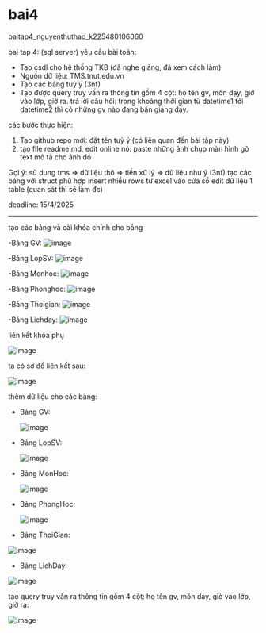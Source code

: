 # bai4
baitap4_nguyenthuthao_k225480106060

bai tap 4: (sql server)
yêu cầu bài toán:
 - Tạo csdl cho hệ thống TKB (đã nghe giảng, đã xem cách làm)
 - Nguồn dữ liệu: TMS.tnut.edu.vn
 - Tạo các bảng tuỳ ý (3nf)
 - Tạo được query truy vấn ra thông tin gồm 4 cột: họ tên gv, môn dạy, giờ vào lớp, giờ ra.
   trả lời câu hỏi: trong khoảng thời gian từ datetime1 tới datetime2 thì có những gv nào đang bận giảng dạy.

các bước thực hiện:
1. Tạo github repo mới: đặt tên tuỳ ý (có liên quan đến bài tập này)
2. tạo file readme.md, edit online nó:
   paste những ảnh chụp màn hình
   gõ text mô tả cho ảnh đó

Gợi ý:
  sử dung tms => dữ liệu thô => tiền xử lý => dữ liệu như ý (3nf)
  tạo các bảng với struct phù hợp
  insert nhiều rows từ excel vào cửa sổ edit dữ liệu 1 table (quan sát thì sẽ làm đc)
  

deadline: 15/4/2025

-----------------------------------------------------------------------------------------
tạo các bảng và cài khóa chính cho bảng

-Bảng GV:
![image](https://github.com/user-attachments/assets/5fdff4cb-1a70-448e-b14f-4d13131b42a3)

-Bảng LopSV:
![image](https://github.com/user-attachments/assets/240c762f-ff85-4f2e-83a4-e4861dafa4c7)

-Bảng Monhoc:
![image](https://github.com/user-attachments/assets/5fbccd3c-6ad3-48c4-817a-5b49007a9e27)

-Bảng Phonghoc:
![image](https://github.com/user-attachments/assets/be39fd5d-4298-4bdc-8726-e6f4f93094c3)

-Bảng Thoigian:
![image](https://github.com/user-attachments/assets/69c3f6a9-460e-4509-aa8b-80471c5275ee)

-Bảng Lichday:
![image](https://github.com/user-attachments/assets/6b77daaa-fb00-4b7c-9e5d-b2dcffdde27d)

liên kết khóa phụ

![image](https://github.com/user-attachments/assets/b5f2b7a1-8fcc-4e31-9326-cd1e13ed7ba5)

ta có sơ đồ liên kết sau:

![image](https://github.com/user-attachments/assets/e1bd5db1-49e8-4203-8550-0cd1b6684901)

thêm dữ liệu cho các bảng:
+ Bảng GV:
  
  ![image](https://github.com/user-attachments/assets/8aba6ca9-c58d-48e5-82e5-f2d062dff7b2)

+ Bảng LopSV:

  ![image](https://github.com/user-attachments/assets/1140b310-2ed9-4d74-98f6-f748ae59d5b5)

+ Bảng MonHoc:

  ![image](https://github.com/user-attachments/assets/b0464fa8-84b0-44ee-895a-c1db966fdfe5)

+ Bảng PhongHoc:

  ![image](https://github.com/user-attachments/assets/41363614-8564-48a4-bf00-c75f268e2de2)

+ Bảng ThoiGian:

  
![image](https://github.com/user-attachments/assets/96285ec8-61cd-4462-9064-e937aa61bde3)

+ Bảng LichDay:

![image](https://github.com/user-attachments/assets/8c88647a-110c-4684-bfb2-a8f21e38a90c)


tạo query truy vấn ra thông tin gồm 4 cột: họ tên gv, môn dạy, giờ vào lớp, giờ ra:

![image](https://github.com/user-attachments/assets/0bc2a8d0-c5b6-4dc1-b986-0dbf6712830f)
